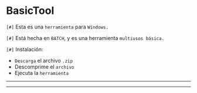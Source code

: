 # BasicTool

`[#]` Esta es una `herramienta` para `Windows.` 

`[#]` Está hecha en `BATCH`, y es una herramienta `multiusos básica.`

`[#]` Instalación:

- `Descarga` el archivo `.zip`
- Descomprime el `archivo`
- Ejecuta la `herramienta`

<hr>



<hr>
